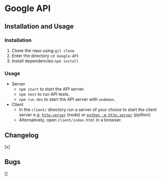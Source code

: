 # Google API

## Installation and Usage

### Installation

1. Clone the repo using `git clone`
2. Enter the directory `cd Google-API`
3. Install dependencies `npm install`

### Usage

* Server
  - `npm start` to start the API server.
  - `npm test` to run API tests.
  - `npm run dev` to start the API server with `nodemon`.
* Client
  - In the `client/` directory run a server of your choice to start the client server e.g. [`http-server`](https://www.npmjs.com/package/http-server) (node) or [`python -m http.server`](https://pythonbasics.org/webserver/) (python)
  - Alternatively, open `client/index.html` in a browser.

## Changelog
[x] 

## Bugs
[] 
